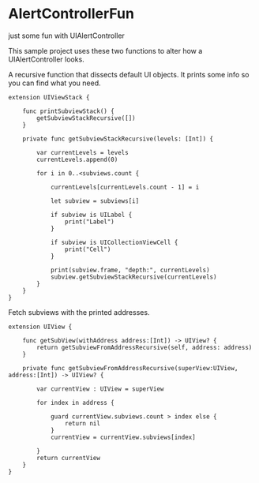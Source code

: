 # AlertControllerFun
just some fun with UIAlertController

This sample project uses these two functions to alter how a UIAlertController looks.

A recursive function that dissects default UI objects. It prints some info so you can find what you need.


    extension UIViewStack {
    
        func printSubviewStack() {
            getSubviewStackRecursive([])
        }
    
        private func getSubviewStackRecursive(levels: [Int]) {
        
            var currentLevels = levels
            currentLevels.append(0)
        
            for i in 0..<subviews.count {
            
                currentLevels[currentLevels.count - 1] = i
            
                let subview = subviews[i]
            
                if subview is UILabel {
                    print("Label")
                }
            
                if subview is UICollectionViewCell {
                    print("Cell")
                }
            
                print(subview.frame, "depth:", currentLevels)
                subview.getSubviewStackRecursive(currentLevels)
            }
        }
    }
  
  
Fetch subviews with the printed addresses.
  
  
    extension UIView {
        
        func getSubView(withAddress address:[Int]) -> UIView? {
            return getSubviewFromAddressRecursive(self, address: address)
        }
        
        private func getSubviewFromAddressRecursive(superView:UIView, address:[Int]) -> UIView? {
            
            var currentView : UIView = superView
            
            for index in address {
                
                guard currentView.subviews.count > index else {
                    return nil
                }
                currentView = currentView.subviews[index]
                
            }
            return currentView
        }
    }
